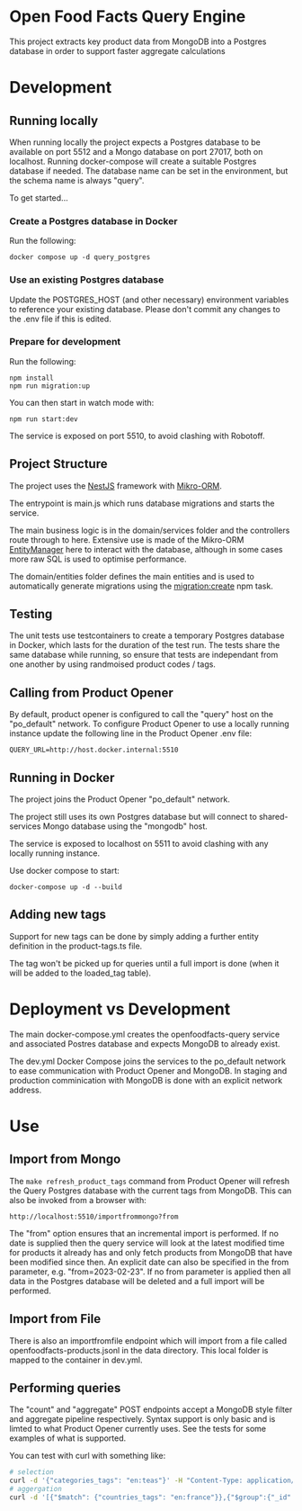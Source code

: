 # Open Food Facts Query Engine

This project extracts key product data from MongoDB into a Postgres database in order to support faster aggregate calculations

# Development

## Running locally

When running locally the project expects a Postgres database to be available on port 5512 and a Mongo database on port 27017, both on localhost. Running docker-compose will create a suitable Postgres database if needed. The database name can be set in the environment, but the schema name is always "query".

To get started...

### Create a Postgres database in Docker

Run the following:

```
docker compose up -d query_postgres
```

### Use an existing Postgres database

Update the POSTGRES_HOST (and other necessary) environment variables to reference your existing database. Please don't commit any changes to the .env file if this is edited.

### Prepare for development

Run the following:

```
npm install
npm run migration:up
```

You can then start in watch mode with:

```
npm run start:dev
```

The service is exposed on port 5510, to avoid clashing with Robotoff.

## Project Structure

The project uses the [NestJS](https://docs.nestjs.com/) framework with [Mikro-ORM](https://mikro-orm.io/docs/installation).

The entrypoint is main.js which runs database migrations and starts the service.

The main business logic is in the domain/services folder and the controllers route through to here. Extensive use is made of the Mikro-ORM [EntityManager](https://mikro-orm.io/docs/entity-manager) here to interact with the database, although in some cases more raw SQL is used to optimise performance.

The domain/entities folder defines the main entities and is used to automatically generate migrations using the [migration:create](https://mikro-orm.io/docs/migrations#initial-migration) npm task.

## Testing

The unit tests use testcontainers to create a temporary Postgres database in Docker, which lasts for the duration of the test run. The tests share the same database while running, so ensure that tests are independant from one another by using randmoised product codes / tags.

## Calling from Product Opener

By default, product opener is configured to call the "query" host on the "po_default" network. To configure Product Opener to use a locally running instance update the following line in the Product Opener .env file:

```
QUERY_URL=http://host.docker.internal:5510
```

## Running in Docker

The project joins the Product Opener "po_default" network.

The project still uses its own Postgres database but will connect to shared-services Mongo database using the "mongodb" host.

The service is exposed to localhost on 5511 to avoid clashing with any locally running instance.

Use docker compose to start:

```
docker-compose up -d --build
```

## Adding new tags

Support for new tags can be done by simply adding a further entity definition in the product-tags.ts file.

The tag won't be picked up for queries until a full import is done (when it will be added to the loaded_tag table).

# Deployment vs Development

The main docker-compose.yml creates the openfoodfacts-query service and associated Postres database and expects MongoDB to already exist.

The dev.yml Docker Compose joins the services to the po_default network to ease communication with Product Opener and MongoDB. In staging and production comminication with MongoDB is done with an explicit network address.

# Use

## Import from Mongo

The `make refresh_product_tags` command from Product Opener will refresh the Query Postgres database with the current tags from MongoDB. This can also be invoked from a browser with:

```
http://localhost:5510/importfrommongo?from
```

The "from" option ensures that an incremental import is performed. If no date is supplied then the query service will look at the latest modified time for products it already has and only fetch products from MongoDB that have been modified since then. An explicit date can also be specified in the from parameter, e.g. "from=2023-02-23". If no from parameter is applied then all data in the Postgres database will be deleted and a full import will be performed.

## Import from File

There is also an importfromfile endpoint which will import from a file called openfoodfacts-products.jsonl in the data directory. This local folder is mapped to the container in dev.yml.

## Performing queries

The "count" and "aggregate" POST endpoints accept a MongoDB style filter and aggregate pipeline respectively. Syntax support is only basic and is limted to what Product Opener currently uses. See the tests for some examples of what is supported.

You can test with curl with something like:
```bash
# selection
curl -d '{"categories_tags": "en:teas"}' -H "Content-Type: application/json" https://query.openfoodfacts.org/select
# aggergation
curl -d '[{"$match": {"countries_tags": "en:france"}},{"$group":{"_id":"$brands_tags"}}]' -H "Content-Type: application/json" https://query.openfoodfacts.org/aggregate
```


